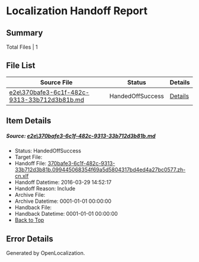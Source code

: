 # <a name='report-top'></a> Localization Handoff Report

## Summary
 Total Files | 1

## File List
 Source File | Status | Details 
 ----------- | ------ | ------- 
 [e2e\370bafe3-6c1f-482c-9313-33b712d3b81b.md](https://github.com/OpenLocalizationTest/oltest/blob/88ff702fe9fd6eb9752cfa84111496e15ca7f625/e2e/370bafe3-6c1f-482c-9313-33b712d3b81b.md) | HandedOffSuccess | [Details](#ceea070f353289fee69b31f070e84ad6d349a75b2)

## Item Details
##### <a name='ceea070f353289fee69b31f070e84ad6d349a75b2'></a> Source: [e2e\370bafe3-6c1f-482c-9313-33b712d3b81b.md](https://github.com/OpenLocalizationTest/oltest/blob/88ff702fe9fd6eb9752cfa84111496e15ca7f625/e2e/370bafe3-6c1f-482c-9313-33b712d3b81b.md)
* Status: HandedOffSuccess
* Target File: 
* Handoff File: [370bafe3-6c1f-482c-9313-33b712d3b81b.099445068354f69a5d5804317bd4ed4a27bc0577.zh-cn.xlf](https://github.com/OpenLocalizationTestOrg/olhandoff-e2e/blob/6d2c2dc6e5395caa0509dbcac5a5bda3082dcb26/ol-handoff/OpenLocalizationTestOrg/oltest.zh-cn/ci/ht/370bafe3-6c1f-482c-9313-33b712d3b81b.099445068354f69a5d5804317bd4ed4a27bc0577.zh-cn.xlf)
* Handoff Datetime: 2016-03-29 14:52:17
* Handoff Reason: Include
* Archive File: 
* Archive Datetime: 0001-01-01 00:00:00
* Handback File: 
* Handback Datetime: 0001-01-01 00:00:00
* [Back to Top](#report-top)


## Error Details

Generated by OpenLocalization.
